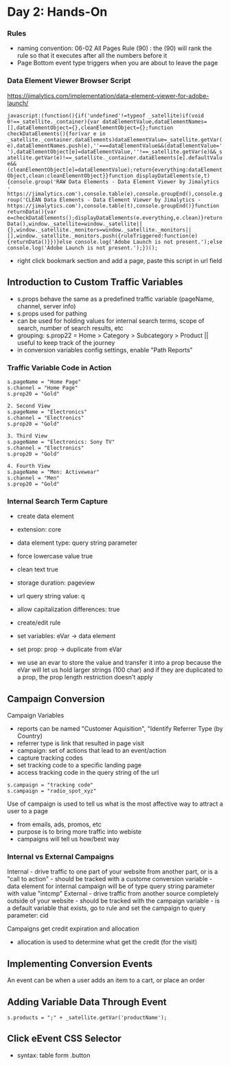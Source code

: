 # Day 2: Hands-On

### Rules
- naming convention: 06-02 All Pages Rule (90) : the (90) will rank the rule so that it executes after all the numbers before it
- Page Bottom event type triggers when you are about to leave the page

### Data Element Viewer Browser Script
https://jimalytics.com/implementation/data-element-viewer-for-adobe-launch/

``` javascript:(function(){if('undefined'!=typeof _satellite)if(void 0!==_satellite._container){var dataElementValue,dataElementNames=[],dataElementObject={},cleanElementObject={};function checkDataElements(){for(var e in _satellite._container.dataElements)dataElementValue=_satellite.getVar(e),dataElementNames.push(e),''===dataElementValue&&(dataElementValue=' '),dataElementObject[e]=dataElementValue,''!==_satellite.getVar(e)&&_satellite.getVar(e)!==_satellite._container.dataElements[e].defaultValue&&(cleanElementObject[e]=dataElementValue);return{everything:dataElementObject,clean:cleanElementObject}}function displayDataElements(e,t){console.group('RAW Data Elements - Data Element Viewer by Jimalytics - https://jimalytics.com'),console.table(e),console.groupEnd(),console.group('CLEAN Data Elements - Data Element Viewer by Jimalytics - https://jimalytics.com'),console.table(t),console.groupEnd()}function returnData(){var e=checkDataElements();displayDataElements(e.everything,e.clean)}returnData(),window._satellite=window._satellite||{},window._satellite._monitors=window._satellite._monitors||[],window._satellite._monitors.push({ruleTriggered:function(e){returnData()}})}else console.log('Adobe Launch is not present.');else console.log('Adobe Launch is not present.');})(); ```
- right click bookmark section and add a page, paste this script in url field

## Introduction to Custom Traffic Variables
- s.props behave the same as a predefined traffic variable (pageName, channel, server info)
- s.props used for pathing
- can be used for holding values for internal search terms, scope of search, number of search results, etc
- grouping: s.prop22 = Home > Category > Subcategory > Product || useful to keep track of the journey
- in conversion variables config settings, enable "Path Reports"
### Traffic Variable Code in Action
``` 1. First View
s.pageName = "Home Page"
s.channel = "Home Page"
s.prop20 = "Gold"

2. Second View
s.pageName = "Electronics"
s.channel = "Electronics"
s.prop20 = "Gold"

3. Third View
s.pageName = "Electronics: Sony TV"
s.channel = "Electronics"
s.prop20 = "Gold"

4. Fourth View
s.pageName = "Men: Activewear"
s.channel = "Men"
s.prop20 = "Gold" 
```

### Internal Search Term Capture
- create data element
- extension: core
- data element type: query string parameter
- force lowercase value true
- clean text true
- storage duration: pageview
- url query string value: q
- allow capitalization differences: true
- create/edit rule
- set variables: eVar -> data element
- set prop: prop -> duplicate from eVar

- we use an evar to store the value and transfer it into a prop because the eVar will let us hold larger strings (100 char) and if they are duplicated to a prop, the prop length restriction doesn't apply

## Campaign Conversion
Campaign Variables
- reports can be named "Customer Aquisition", "Identify Referrer Type (by Country)
- referrer type is link that resulted in page visit
- campaign: set of actions that lead to an event/action
- capture tracking codes
- set tracking code to a specific landing page
- access tracking code in the query string of the url

```
s.campaign = "tracking code"
s.campaign = "radio_spot_xyz"
```

Use of campaign is used to tell us what is the most affective way to attract a user to a page
- from emails, ads, promos, etc
- purpose is to bring more traffic into webiste
- campaigns will tell us how/best way

### Internal vs External Campaigns
Internal
    - drive traffic to one part of your website from another part, or is a "call to action"
    - should be tracked with a custome conversion variable
    - data element for internal campaign will be of type query string parameter with value "intcmp"
External
    - drive traffic from another source completely outside of your website
    - should be tracked with the campaign variable
    - is a default variable that exists, go to rule and set the campaign to query parameter: cid

Campaigns get credit expiration and allocation
- allocation is used to determine what get the credit (for the visit)

## Implementing Conversion Events
An event can be when a user adds an item to a cart, or place an order

## Adding Variable Data Through Event
```
s.products = ";" + _satellite.getVar('productName');
```

## Click eEvent CSS Selector
- syntax: table form .button
